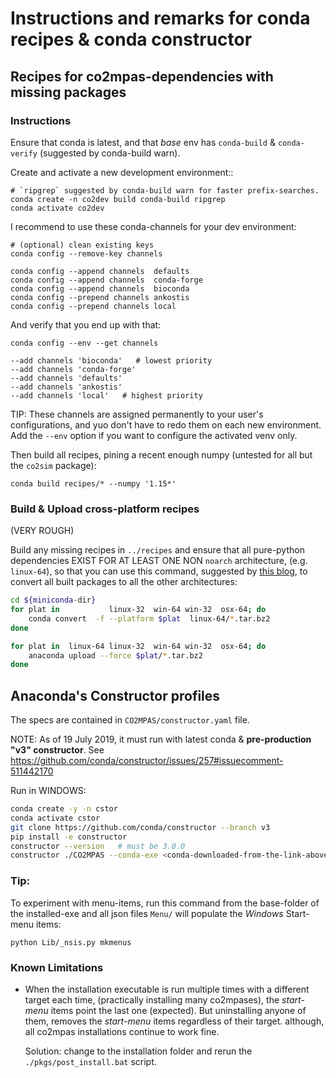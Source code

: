 # Instructions and remarks for conda recipes & conda constructor

## Recipes for co2mpas-dependencies with missing packages

### Instructions
Ensure that conda is latest, and that *base* env has `conda-build` & `conda-verify` 
(suggested  by conda-build warn).

Create and activate a new development environment::

    # `ripgrep` suggested by conda-build warn for faster prefix-searches.
    conda create -n co2dev build conda-build ripgrep 
    conda activate co2dev

I recommend to use these conda-channels for your dev environment:


```
# (optional) clean existing keys
conda config --remove-key channels

conda config --append channels  defaults
conda config --append channels  conda-forge
conda config --append channels  bioconda
conda config --prepend channels ankostis
conda config --prepend channels local
```

And verify that you end up with that:


```
conda config --env --get channels

--add channels 'bioconda'   # lowest priority
--add channels 'conda-forge'
--add channels 'defaults'
--add channels 'ankostis'
--add channels 'local'   # highest priority
```

TIP:
    These channels are assigned permanently to your user's configurations, and 
    yuo don't have to redo them on each new environment.
    Add the `--env` option if you want to configure the activated venv only.

Then build all recipes, pining a recent enough numpy (untested for all but the `co2sim` package):

    conda build recipes/* --numpy '1.15*'


### Build & Upload cross-platform recipes
(VERY ROUGH)

Build any missing recipes in `../recipes` and ensure that all pure-python dependencies
EXIST FOR AT LEAST ONE NON `noarch` architecture, (e.g. `linux-64`), so that
you can use this command, suggested by [this blog](https://medium.com/@Amet13/building-a-cross-platform-python-installer-using-conda-constructor-f91b70d393),
to convert all built packages to all the other architectures:

```bash
cd ${miniconda-dir}
for plat in           linux-32  win-64 win-32  osx-64; do
    conda convert  -f --platform $plat  linux-64/*.tar.bz2
done

for plat in  linux-64 linux-32  win-64 win-32  osx-64; do
    anaconda upload --force $plat/*.tar.bz2
done
```


## Anaconda's Constructor profiles

The specs are contained in `CO2MPAS/constructor.yaml` file.

NOTE: As of 19 July 2019, it must run with latest conda & **pre-production "v3" constructor**.
See https://github.com/conda/constructor/issues/257#issuecomment-511442170

Run in WINDOWS:

```bash
conda create -y -n cstor
conda activate cstor
git clone https://github.com/conda/constructor --branch v3
pip install -e constructor
constructor --version   # must be 3.0.0
constructor ./CO2MPAS --conda-exe <conda-downloaded-from-the-link-above> 
```

### Tip:

To experiment with menu-items, run this command from the base-folder of the installed-exe 
and all json files `Menu/` will populate the *Windows* Start-menu items:

    python Lib/_nsis.py mkmenus


### Known Limitations

- When the installation executable is run multiple times with a different target each time,
  (practically installing many co2mpases), the *start-menu* items point the last one (expected).
  But uninstalling anyone of them, removes the *start-menu* items regardless of their target.
  although, all co2mpas installations continue to work fine.
  
  Solution: change to the installation folder and rerun the `./pkgs/post_install.bat` script.
